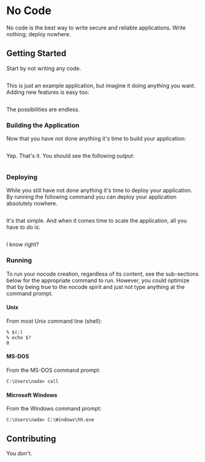 # No Code

No code is the best way to write secure and reliable applications. Write nothing; deploy nowhere.

## Getting Started

Start by not writing any code.

```

```

This is just an example application, but imagine it doing anything you want. Adding new features is easy too:

```

```

The possibilities are endless.

### Building the Application

Now that you have not done anything it's time to build your application:

```

```

Yep. That's it. You should see the following output:

```

```

### Deploying

While you still have not done anything it's time to deploy your application. By running the following command you can deploy your application absolutely nowhere.

```

```

It's that simple. And when it comes time to scale the application, all you have to do is:

```

```

I know right?

### Running
To run your nocode creation, regardless of its content, see the sub-sections below for the appropriate command to run. 
However, you could optimize that by being true to the nocode spirit and just not type anything at the command prompt. 

#### Unix
From most Unix command line (shell):
```shell
% $(:)
% echo $?
0
```

#### MS-DOS
From the MS-DOS command prompt:
```shell
C:\Users\nada> call
```

#### Microsoft Windows
From the Windows command prompt:
```shell
C:\Users\nada> C:\Windows\hh.exe
```

## Contributing

You don't.
